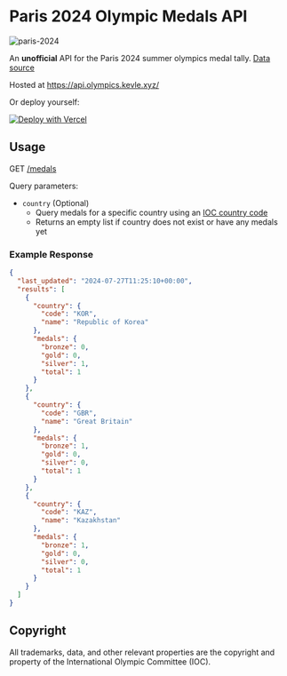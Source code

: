 # Paris 2024 Olympic Medals API

![paris-2024](https://i.imgur.com/mXgb71e.png)

An **unofficial** API for the Paris 2024 summer olympics medal tally. [Data source](https://olympics.com/en/paris-2024/medals)

Hosted at https://api.olympics.kevle.xyz/

Or deploy yourself:

[![Deploy with Vercel](https://vercel.com/button)](https://vercel.com/new/clone?repository-url=https%3A%2F%2Fgithub.com%2Fkevle1%2Fparis-2024-olympic-api)

## Usage

GET [/medals](https://api.olympics.kevle.xyz/medals)

Query parameters:

- `country` (Optional)
  - Query medals for a specific country using an [IOC country code](https://en.wikipedia.org/wiki/List_of_IOC_country_codes#Current_NOCs)
  - Returns an empty list if country does not exist or have any medals yet

### Example Response

```json
{
  "last_updated": "2024-07-27T11:25:10+00:00",
  "results": [
    {
      "country": {
        "code": "KOR",
        "name": "Republic of Korea"
      },
      "medals": {
        "bronze": 0,
        "gold": 0,
        "silver": 1,
        "total": 1
      }
    },
    {
      "country": {
        "code": "GBR",
        "name": "Great Britain"
      },
      "medals": {
        "bronze": 1,
        "gold": 0,
        "silver": 0,
        "total": 1
      }
    },
    {
      "country": {
        "code": "KAZ",
        "name": "Kazakhstan"
      },
      "medals": {
        "bronze": 1,
        "gold": 0,
        "silver": 0,
        "total": 1
      }
    }
  ]
}
```

## Copyright

All trademarks, data, and other relevant properties are the copyright and property of the International Olympic Committee (IOC).